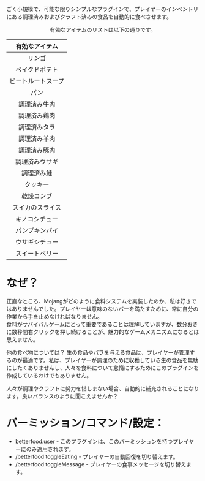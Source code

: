 ごく小規模で、可能な限りシンプルなプラグインで、プレイヤーのインベントリにある調理済みおよびクラフト済みの食品を自動的に食べさせます。

<div align="center">

有効なアイテムのリストは以下の通りです。

</div>

|  有効なアイテム  |
|:---------:|
|    リンゴ    |
|  ベイクドポテト  |
| ビートルートスープ |
|    パン     |
|  調理済み牛肉   |
|  調理済み鶏肉   |
|  調理済みタラ   |
|  調理済み羊肉   |
|  調理済み豚肉   |
|  調理済みウサギ  |
|   調理済み鮭   |
|   クッキー    |
|   乾燥コンブ   |
| スイカのスライス  |
|  キノコシチュー  |
|  パンプキンパイ  |
|  ウサギシチュー  |
|  スイートベリー  |

# なぜ？

正直なところ、Mojangがどのように食料システムを実装したのか、私は好きではありませんでした。プレイヤーは意味のないバーを満たすために、常に自分の作業から手を止めなければなりません。
<br>食料がサバイバルゲームにとって重要であることは理解していますが、数分おきに数秒間右クリックを押し続けることが、魅力的なゲームメカニズムになるとは思えません。

他の食べ物については？
生の食品やバフを与える食品は、プレイヤーが管理するのが最適です。私は、プレイヤーが調理のために収穫している生の食品を無駄にしたくありませんし、人々を食料について怠惰にするためにこのプラグインを作成しているわけでもありません。

人々が調理やクラフトに努力を惜しまない場合、自動的に補充されることになります。良いバランスのように聞こえませんか？

# パーミッション/コマンド/設定：

- betterfood.user - このプラグインは、このパーミッションを持つプレイヤーにのみ適用されます。
- /betterfood toggleEating - プレイヤーの自動回復を切り替えます。
- /betterfood toggleMessage - プレイヤーの食事メッセージを切り替えます。
